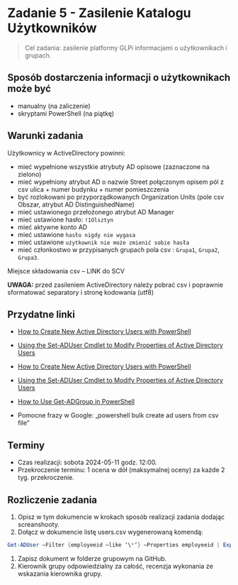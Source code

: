 # Zadanie 5 - Zasilenie Katalogu Użytkowników

> Cel zadania: zasilenie platformy GLPi informacjami o użytkownikach i grupach.

## Sposób dostarczenia informacji o użytkownikach może być

- manualny (na zaliczenie)
- skryptami PowerShell (na piątkę)

## Warunki zadania

Użytkownicy w ActiveDirectory powinni:

- mieć wypełnione wszystkie atrybuty AD opisowe (zaznaczone na zielono)
- mieć wypełniony atrybut AD o nazwie Street połączonym opisem pól z csv ulica + numer budynku + numer pomieszczenia
- być rozlokowani po przyporządkowanych Organization Units (pole csv Obszar, atrybut AD DistinguishedName)
- mieć ustawionego przełożonego atrybut AD Manager
- mieć ustawione hasło: `!1Olsztyn`
- mieć aktywne konto AD
- mieć ustawione `hasło nigdy nie wygasa`
- mieć ustawione `użytkownik nie może zmienić sobie hasła`
- mieć członkostwo w przypisanych grupach pola csv : `Grupa1`, `Grupa2`, `Grupa3`.

Miejsce składowania csv – LINK do SCV

**UWAGA:** przed zasileniem ActiveDirectory należy pobrać csv i poprawnie sformatować separatory i stronę kodowania (utf8)

## Przydatne linki

- [How to Create New Active Directory Users with PowerShell](https://blog.netwrix.com/2018/06/07/how-to-create-new-active-directory-users-with-powershell/)
- [Using the Set-ADUser Cmdlet to Modify Properties of Active Directory Users](https://blog.netwrix.com/2023/06/21/set-aduser-cmdlet-for-managing-active-directory-user-properties/)
- [How to Create New Active Directory Users with PowerShell](https://blog.netwrix.com/2018/06/07/how-to-create-new-active-directory-users-with-powershell/)
- [Using the Set-ADUser Cmdlet to Modify Properties of Active Directory Users](https://blog.netwrix.com/2023/06/21/set-aduser-cmdlet-for-managing-active-directory-user-properties/)
- [How to Use Get-ADGroup in PowerShell](https://blog.netwrix.com/2023/05/24/get-ad-group-powershell-cmdlet/)

- Pomocne frazy w Google: „powershell bulk create ad users from csv file”

## Terminy

- Czas realizacji: sobota 2024-05-11 godz. 12:00.
- Przekroczenie terminu: 1 ocena w dół (maksymalnej oceny) za każde 2 tyg. przekroczenie.

## Rozliczenie zadania

1. Opisz w tym dokumencie w krokach sposób realizacji zadania dodając screanshooty.
2. Dołącz w dokumencie listę users.csv wygenerowaną komendą:

```powershell
Get-ADUser –Filter {employeeid –like ‘\*’} –Properties employeeid | Export-csv –Path C:\tmp\users.csv –NoTypeInformation –Encoding utf8
```

1. Zapisz dokument w folderze grupowym na GitHub.
2. Kierownik grupy odpowiedzialny za całość, recenzja wykonania ze wskazania kierownika grupy.
